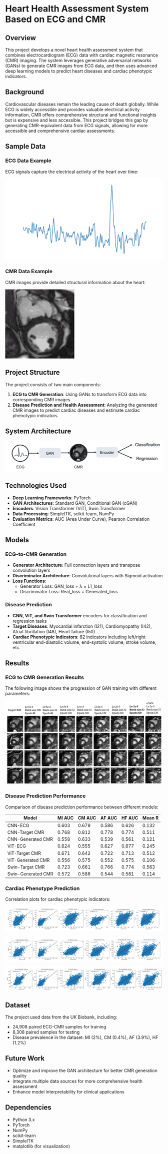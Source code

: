 # Heart Health Assessment System Based on ECG and CMR

## Overview
This project develops a novel heart health assessment system that combines electrocardiogram (ECG) data with cardiac magnetic resonance (CMR) imaging. The system leverages generative adversarial networks (GANs) to generate CMR images from ECG data, and then uses advanced deep learning models to predict heart diseases and cardiac phenotypic indicators.

## Background
Cardiovascular diseases remain the leading cause of death globally. While ECG is widely accessible and provides valuable electrical activity information, CMR offers comprehensive structural and functional insights but is expensive and less accessible. This project bridges this gap by generating CMR-equivalent data from ECG signals, allowing for more accessible and comprehensive cardiac assessments.

## Sample Data

### ECG Data Example
ECG signals capture the electrical activity of the heart over time:

![ECG Sample](images/ecg_sample.png)

### CMR Data Example
CMR images provide detailed structural information about the heart:

![CMR Sample](images/cmr_sample.png)

## Project Structure
The project consists of two main components:
1. **ECG to CMR Generation**: Using GANs to transform ECG data into corresponding CMR images
2. **Disease Prediction and Health Assessment**: Analyzing the generated CMR images to predict cardiac diseases and estimate cardiac phenotypic indicators

## System Architecture
![System Architecture](images/system_architecture.png)

## Technologies Used
- **Deep Learning Frameworks**: PyTorch
- **GAN Architectures**: Standard GAN, Conditional GAN (cGAN)
- **Encoders**: Vision Transformer (ViT), Swin Transformer
- **Data Processing**: SimpleITK, scikit-learn, NumPy
- **Evaluation Metrics**: AUC (Area Under Curve), Pearson Correlation Coefficient

## Models
### ECG-to-CMR Generation
- **Generator Architecture**: Full connection layers and transpose convolution layers
- **Discriminator Architecture**: Convolutional layers with Sigmoid activation
- **Loss Functions**: 
  - Generator Loss: GAN_loss + λ × L1_loss
  - Discriminator Loss: Real_loss + Generated_loss

### Disease Prediction
- **CNN, ViT, and Swin Transformer** encoders for classification and regression tasks
- **Target Diseases**: Myocardial infarction (I21), Cardiomyopathy (I42), Atrial fibrillation (I48), Heart failure (I50)
- **Cardiac Phenotypic Indicators**: 82 indicators including left/right ventricular end-diastolic volume, end-systolic volume, stroke volume, etc.

## Results

### ECG to CMR Generation Results
The following image shows the progression of GAN training with different parameters:

![GAN Results](images/gan_results.png)

### Disease Prediction Performance
Comparison of disease prediction performance between different models:

| Model | MI AUC | CM AUC | AF AUC | HF AUC | Mean R |
|-------|--------|--------|--------|--------|--------|
| CNN-ECG | 0.603 | 0.679 | 0.586 | 0.626 | 0.132 |
| CNN-Target CMR | 0.768 | 0.812 | 0.778 | 0.774 | 0.511 |
| CNN-Generated CMR | 0.558 | 0.633 | 0.539 | 0.561 | 0.121 |
| ViT-ECG | 0.624 | 0.555 | 0.627 | 0.677 | 0.245 |
| ViT-Target CMR | 0.671 | 0.642 | 0.722 | 0.713 | 0.512 |
| ViT-Generated CMR | 0.556 | 0.575 | 0.552 | 0.575 | 0.106 |
| Swin-Target CMR | 0.723 | 0.661 | 0.766 | 0.774 | 0.563 |
| Swin-Generated CMR | 0.572 | 0.586 | 0.544 | 0.581 | 0.114 |

### Cardiac Phenotype Prediction
Correlation plots for cardiac phenotypic indicators:

![CNN CMR Results](images/cnn_cmr_results.png)

![ViT CMR Results](images/vit_cmr_results.png)

![Swin CMR Results](images/swin_cmr_results.png)

## Dataset
The project used data from the UK Biobank, including:
- 24,908 paired ECG-CMR samples for training
- 8,308 paired samples for testing
- Disease prevalence in the dataset: MI (2%), CM (0.4%), AF (3.9%), HF (1.2%)

## Future Work
- Optimize and improve the GAN architecture for better CMR generation quality
- Integrate multiple data sources for more comprehensive health assessment
- Enhance model interpretability for clinical applications

## Dependencies
- Python 3.x
- PyTorch
- NumPy
- scikit-learn
- SimpleITK
- matplotlib (for visualization)
